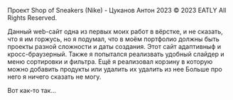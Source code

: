 Проект Shop of Sneakers (Nike) - Цуканов Антон 2023 
© 2023 EATLY All Rights Reserved.

Данный web-сайт одна из первых моих работ в вёрстке, и не сказать, что я им горжусь, но я подумал, что в моём портфолио должны 
быть проекты разной сложности и даты создания. Этот сайт адаптивныф и кросс-браузерный. Также я попытался реализвать удобный 
слайдер и меню сортировки и фильтра. Ещё я реализовал корзину в которую можно добавить продукты или удалить их удалить из нее
Больше про него я ничего сказать не могу.

Вот как-то так...
